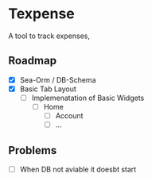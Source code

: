 # Texpense
A tool to track expenses,
## Roadmap
- [x] Sea-Orm / DB-Schema
- [x] Basic Tab Layout
  - [ ] Implemenatation of Basic Widgets
      - [ ] Home
          - [ ] Account
          - [ ] ...
    
## Problems
 - [ ] When DB not aviable it doesbt start
